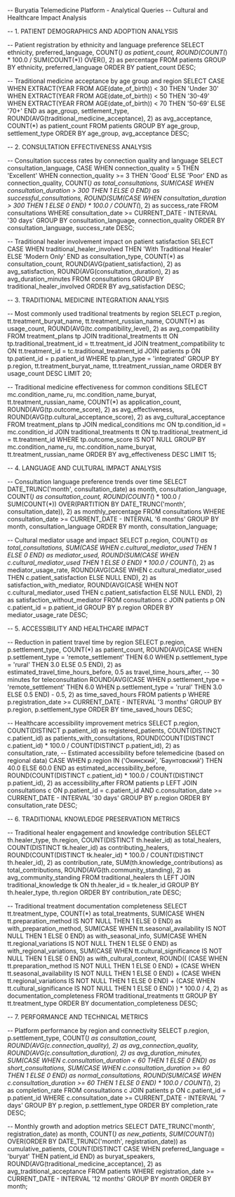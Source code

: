 -- Buryatia Telemedicine Platform - Analytical Queries
-- Cultural and Healthcare Impact Analysis

-- 1. PATIENT DEMOGRAPHICS AND ADOPTION ANALYSIS

-- Patient registration by ethnicity and language preference
SELECT 
    ethnicity,
    preferred_language,
    COUNT(*) as patient_count,
    ROUND(COUNT(*) * 100.0 / SUM(COUNT(*)) OVER(), 2) as percentage
FROM patients 
GROUP BY ethnicity, preferred_language
ORDER BY patient_count DESC;

-- Traditional medicine acceptance by age group and region
SELECT 
    CASE 
        WHEN EXTRACT(YEAR FROM AGE(date_of_birth)) < 30 THEN 'Under 30'
        WHEN EXTRACT(YEAR FROM AGE(date_of_birth)) < 50 THEN '30-49'
        WHEN EXTRACT(YEAR FROM AGE(date_of_birth)) < 70 THEN '50-69'
        ELSE '70+'
    END as age_group,
    settlement_type,
    ROUND(AVG(traditional_medicine_acceptance), 2) as avg_acceptance,
    COUNT(*) as patient_count
FROM patients
GROUP BY age_group, settlement_type
ORDER BY age_group, avg_acceptance DESC;

-- 2. CONSULTATION EFFECTIVENESS ANALYSIS

-- Consultation success rates by connection quality and language
SELECT 
    consultation_language,
    CASE 
        WHEN connection_quality = 5 THEN 'Excellent'
        WHEN connection_quality >= 3 THEN 'Good'
        ELSE 'Poor'
    END as connection_quality,
    COUNT(*) as total_consultations,
    SUM(CASE WHEN consultation_duration > 300 THEN 1 ELSE 0 END) as successful_consultations,
    ROUND(SUM(CASE WHEN consultation_duration > 300 THEN 1 ELSE 0 END) * 100.0 / COUNT(*), 2) as success_rate
FROM consultations 
WHERE consultation_date >= CURRENT_DATE - INTERVAL '30 days'
GROUP BY consultation_language, connection_quality
ORDER BY consultation_language, success_rate DESC;

-- Traditional healer involvement impact on patient satisfaction
SELECT 
    CASE WHEN traditional_healer_involved THEN 'With Traditional Healer' ELSE 'Modern Only' END as consultation_type,
    COUNT(*) as consultation_count,
    ROUND(AVG(patient_satisfaction), 2) as avg_satisfaction,
    ROUND(AVG(consultation_duration), 2) as avg_duration_minutes
FROM consultations
GROUP BY traditional_healer_involved
ORDER BY avg_satisfaction DESC;

-- 3. TRADITIONAL MEDICINE INTEGRATION ANALYSIS

-- Most commonly used traditional treatments by region
SELECT 
    p.region,
    tt.treatment_buryat_name,
    tt.treatment_russian_name,
    COUNT(*) as usage_count,
    ROUND(AVG(tc.compatibility_level), 2) as avg_compatibility
FROM treatment_plans tp
JOIN traditional_treatments tt ON tp.traditional_treatment_id = tt.treatment_id
JOIN treatment_compatibility tc ON tt.treatment_id = tc.traditional_treatment_id
JOIN patients p ON tp.patient_id = p.patient_id
WHERE tp.plan_type = 'integrated'
GROUP BY p.region, tt.treatment_buryat_name, tt.treatment_russian_name
ORDER BY usage_count DESC
LIMIT 20;

-- Traditional medicine effectiveness for common conditions
SELECT 
    mc.condition_name_ru,
    mc.condition_name_buryat,
    tt.treatment_russian_name,
    COUNT(*) as application_count,
    ROUND(AVG(tp.outcome_score), 2) as avg_effectiveness,
    ROUND(AVG(tp.cultural_acceptance_score), 2) as avg_cultural_acceptance
FROM treatment_plans tp
JOIN medical_conditions mc ON tp.condition_id = mc.condition_id
JOIN traditional_treatments tt ON tp.traditional_treatment_id = tt.treatment_id
WHERE tp.outcome_score IS NOT NULL
GROUP BY mc.condition_name_ru, mc.condition_name_buryat, tt.treatment_russian_name
ORDER BY avg_effectiveness DESC
LIMIT 15;

-- 4. LANGUAGE AND CULTURAL IMPACT ANALYSIS

-- Consultation language preference trends over time
SELECT 
    DATE_TRUNC('month', consultation_date) as month,
    consultation_language,
    COUNT(*) as consultation_count,
    ROUND(COUNT(*) * 100.0 / SUM(COUNT(*)) OVER(PARTITION BY DATE_TRUNC('month', consultation_date)), 2) as monthly_percentage
FROM consultations
WHERE consultation_date >= CURRENT_DATE - INTERVAL '6 months'
GROUP BY month, consultation_language
ORDER BY month, consultation_language;

-- Cultural mediator usage and impact
SELECT 
    p.region,
    COUNT(*) as total_consultations,
    SUM(CASE WHEN c.cultural_mediator_used THEN 1 ELSE 0 END) as mediator_used,
    ROUND(SUM(CASE WHEN c.cultural_mediator_used THEN 1 ELSE 0 END) * 100.0 / COUNT(*), 2) as mediator_usage_rate,
    ROUND(AVG(CASE WHEN c.cultural_mediator_used THEN c.patient_satisfaction ELSE NULL END), 2) as satisfaction_with_mediator,
    ROUND(AVG(CASE WHEN NOT c.cultural_mediator_used THEN c.patient_satisfaction ELSE NULL END), 2) as satisfaction_without_mediator
FROM consultations c
JOIN patients p ON c.patient_id = p.patient_id
GROUP BY p.region
ORDER BY mediator_usage_rate DESC;

-- 5. ACCESSIBILITY AND HEALTHCARE IMPACT

-- Reduction in patient travel time by region
SELECT 
    p.region,
    p.settlement_type,
    COUNT(*) as patient_count,
    ROUND(AVG(CASE 
        WHEN p.settlement_type = 'remote_settlement' THEN 6.0
        WHEN p.settlement_type = 'rural' THEN 3.0
        ELSE 0.5
    END), 2) as estimated_travel_time_hours_before,
    0.5 as travel_time_hours_after, -- 30 minutes for teleconsultation
    ROUND(AVG(CASE 
        WHEN p.settlement_type = 'remote_settlement' THEN 6.0
        WHEN p.settlement_type = 'rural' THEN 3.0
        ELSE 0.5
    END) - 0.5, 2) as time_saved_hours
FROM patients p
WHERE p.registration_date >= CURRENT_DATE - INTERVAL '3 months'
GROUP BY p.region, p.settlement_type
ORDER BY time_saved_hours DESC;

-- Healthcare accessibility improvement metrics
SELECT 
    p.region,
    COUNT(DISTINCT p.patient_id) as registered_patients,
    COUNT(DISTINCT c.patient_id) as patients_with_consultations,
    ROUND(COUNT(DISTINCT c.patient_id) * 100.0 / COUNT(DISTINCT p.patient_id), 2) as consultation_rate,
    -- Estimated accessibility before telemedicine (based on regional data)
    CASE 
        WHEN p.region IN ('Окинский', 'Баунтовский') THEN 40.0
        ELSE 60.0
    END as estimated_accessibility_before,
    ROUND(COUNT(DISTINCT c.patient_id) * 100.0 / COUNT(DISTINCT p.patient_id), 2) as accessibility_after
FROM patients p
LEFT JOIN consultations c ON p.patient_id = c.patient_id
    AND c.consultation_date >= CURRENT_DATE - INTERVAL '30 days'
GROUP BY p.region
ORDER BY consultation_rate DESC;

-- 6. TRADITIONAL KNOWLEDGE PRESERVATION METRICS

-- Traditional healer engagement and knowledge contribution
SELECT 
    th.healer_type,
    th.region,
    COUNT(DISTINCT th.healer_id) as total_healers,
    COUNT(DISTINCT tk.healer_id) as contributing_healers,
    ROUND(COUNT(DISTINCT tk.healer_id) * 100.0 / COUNT(DISTINCT th.healer_id), 2) as contribution_rate,
    SUM(th.knowledge_contributions) as total_contributions,
    ROUND(AVG(th.community_standing), 2) as avg_community_standing
FROM traditional_healers th
LEFT JOIN traditional_knowledge tk ON th.healer_id = tk.healer_id
GROUP BY th.healer_type, th.region
ORDER BY contribution_rate DESC;

-- Traditional treatment documentation completeness
SELECT 
    tt.treatment_type,
    COUNT(*) as total_treatments,
    SUM(CASE WHEN tt.preparation_method IS NOT NULL THEN 1 ELSE 0 END) as with_preparation_method,
    SUM(CASE WHEN tt.seasonal_availability IS NOT NULL THEN 1 ELSE 0 END) as with_seasonal_info,
    SUM(CASE WHEN tt.regional_variations IS NOT NULL THEN 1 ELSE 0 END) as with_regional_variations,
    SUM(CASE WHEN tt.cultural_significance IS NOT NULL THEN 1 ELSE 0 END) as with_cultural_context,
    ROUND(( 
        (CASE WHEN tt.preparation_method IS NOT NULL THEN 1 ELSE 0 END) +
        (CASE WHEN tt.seasonal_availability IS NOT NULL THEN 1 ELSE 0 END) +
        (CASE WHEN tt.regional_variations IS NOT NULL THEN 1 ELSE 0 END) +
        (CASE WHEN tt.cultural_significance IS NOT NULL THEN 1 ELSE 0 END)
    ) * 100.0 / 4, 2) as documentation_completeness
FROM traditional_treatments tt
GROUP BY tt.treatment_type
ORDER BY documentation_completeness DESC;

-- 7. PERFORMANCE AND TECHNICAL METRICS

-- Platform performance by region and connectivity
SELECT 
    p.region,
    p.settlement_type,
    COUNT(*) as consultation_count,
    ROUND(AVG(c.connection_quality), 2) as avg_connection_quality,
    ROUND(AVG(c.consultation_duration), 2) as avg_duration_minutes,
    SUM(CASE WHEN c.consultation_duration < 60 THEN 1 ELSE 0 END) as short_consultations,
    SUM(CASE WHEN c.consultation_duration >= 60 THEN 1 ELSE 0 END) as normal_consultations,
    ROUND(SUM(CASE WHEN c.consultation_duration >= 60 THEN 1 ELSE 0 END) * 100.0 / COUNT(*), 2) as completion_rate
FROM consultations c
JOIN patients p ON c.patient_id = p.patient_id
WHERE c.consultation_date >= CURRENT_DATE - INTERVAL '7 days'
GROUP BY p.region, p.settlement_type
ORDER BY completion_rate DESC;

-- Monthly growth and adoption metrics
SELECT 
    DATE_TRUNC('month', registration_date) as month,
    COUNT(*) as new_patients,
    SUM(COUNT(*)) OVER(ORDER BY DATE_TRUNC('month', registration_date)) as cumulative_patients,
    COUNT(DISTINCT CASE WHEN preferred_language = 'buryat' THEN patient_id END) as buryat_speakers,
    ROUND(AVG(traditional_medicine_acceptance), 2) as avg_traditional_acceptance
FROM patients
WHERE registration_date >= CURRENT_DATE - INTERVAL '12 months'
GROUP BY month
ORDER BY month;
